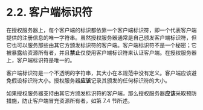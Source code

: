 # 2.2. 客户端标识符

在授权服务器上，每个客户端的标识都依靠一个客户端标识符，即一个代表客户端提供的注册信息的唯一字符串。虽然授权服务器通常是自己颁发客户端标识符，但它也可以服务那些由其它方颁发标识符的客户端。客户端标识符不是一个秘密；它被暴露给资源所有者，并且**禁止**仅使用客户端标识符来认证客户端。在授权服务器上，客户端标识符是唯一的。

客户端标识符是一个不透明的字符串，其大小在本规范中没有定义。客户端应该避免假设标识符大小。授权服务器**应该**记录其颁发的任何标识符的大小。

如果授权服务器支持由其它方颁发标识符的客户端，那么授权服务器**应该**采取预防措施，防止客户端冒充资源所有者，如第 7.4 节所述。
